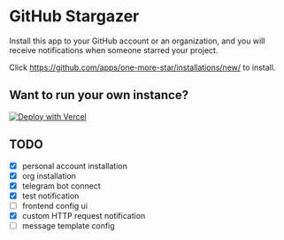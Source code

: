 # GitHub Stargazer

Install this app to your GitHub account or an organization, and you will receive notifications when someone starred your project.

Click https://github.com/apps/one-more-star/installations/new/ to install.

## Want to run your own instance?

[![Deploy with Vercel](https://vercel.com/button)](https://vercel.com/new/clone?repository-url=https%3A%2F%2Fgithub.com%2Fj178%2Fgithub-stargazer&project-name=github-stargazer&repository-name=github-stargazer)

## TODO

- [x] personal account installation
- [x] org installation
- [x] telegram bot connect
- [x] test notification
- [ ] frontend config ui
- [x] custom HTTP request notification
- [ ] message template config
